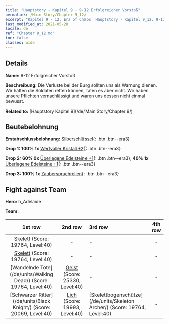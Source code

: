 ```yaml
---
title: "Hauptstory - Kapitel 9 - 9-12 Erfolgreicher Vorstoß"
permalink: /Main Story/Chapter 9_12/
excerpt: "Kapitel 9 - 12. Era of Chaos  Hauptstory - Kapitel 9_12. 9-12 Erfolgreicher Vorstoß"
last_modified_at: 2021-05-28
locale: de
ref: "Chapter 9_12.md"
toc: false
classes: wide
---
```


## Details

 **Name:** 9-12 Erfolgreicher Vorstoß

 **Beschreibung:** Die Verluste bei der Burg sollten uns als Warnung dienen. Wir hätten die Soldaten retten können, taten es aber nicht. Wir haben unsere Pflichten vernachlässigt und waren uns dessen nicht einmal bewusst.

 **Related to:** [Hauptstory Kapitel 9](/de/Main Story/Chapter 9/)

## Beutebelohnung

 **Erstabschlussbelohnung:** [Silberschlüssel](/ItemsDE/con_693/){: .btn .btn--era3}

 **Drop 1:** **100% 1x** [Wertvoller Kristall +2](/ItemsDE/mat_31/){: .btn .btn--era3}

 **Drop 2:** **60% 0x** [Überlegene Edelsteine +1](/ItemsDE/mat_23/){: .btn .btn--era3}, **40% 1x** [Überlegene Edelsteine +1](/ItemsDE/mat_23/){: .btn .btn--era3}

 **Drop 3:** **100% 1x** [Zauberspruchrollen](/ItemsDE/con_694/){: .btn .btn--era3}


## Fight against Team
 **Hero:** h_Adelaide

 **Team:**


  | 1st row | 2nd row | 3rd row | 4th row |
  |:----:|:----:|:----|:----:|
  | [Skelett](/de/units/Skeleton/) (Score: 19764, Level:40)  | - | - | - |
  | [Skelett](/de/units/Skeleton/) (Score: 19764, Level:40)  | - | - | - |
  | [Wandelnde Tote](/de/units/Walking Dead/) (Score: 19764, Level:40)  | [Geist](/de/units/Wight/) (Score: 25330, Level:40)  | - | - |
  | [Schwarzer Ritter](/de/units/Black Knight/) (Score: 20069, Level:40)  | [Lich](/de/units/Lich/) (Score: 19993, Level:40)  | [Skelettbogenschütze](/de/units/Skeleton Archer/) (Score: 19764, Level:40)  | - |


